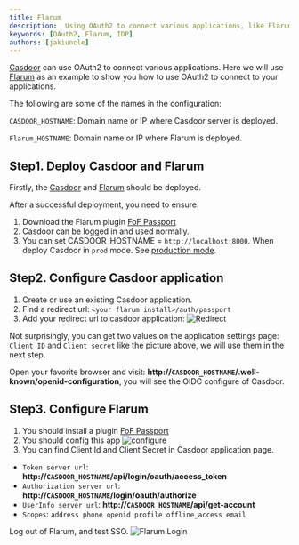 ```yaml
---
title: Flarum
description:  Using OAuth2 to connect various applications, like Flarum
keywords: [OAuth2, Flarum, IDP]
authors: [jakiuncle]
---
```


[Casdoor](/docs/basic/server-installation) can use OAuth2 to connect various applications. Here we will use [Flarum](https://flarum.org/) as an example to show you how to use OAuth2 to connect to your applications.

The following are some of the names in the configuration:

`CASDOOR_HOSTNAME`: Domain name or IP where Casdoor server is deployed.

`Flarum_HOSTNAME`: Domain name or IP where Flarum is deployed.

## Step1. Deploy Casdoor and Flarum

Firstly, the [Casdoor](/docs/basic/server-installation) and [Flarum](https://flarum.org/) should be deployed.

After a successful deployment, you need to ensure:

1. Download the Flarum plugin [FoF Passport](https://github.com/FriendsOfFlarum/passport)
2. Casdoor can be logged in and used normally.
3. You can set CASDOOR_HOSTNAME = `http://localhost:8000`. When deploy Casdoor in `prod` mode. See [production mode](https://casdoor.org/docs/basic/server-installation#production-mode).

## Step2. Configure Casdoor application

1. Create or use an existing Casdoor application.
2. Find a redirect url: `<your flarum install>/auth/passport`
3. Add your redirect url to casdoor application: ![Redirect](/img/integration/php/Flarum/RedirectURL.png)

Not surprisingly, you can get two values ​​on the application settings page: `Client ID` and `Client secret` like the picture above, we will use them in the next step.

Open your favorite browser and visit: **http://`CASDOOR_HOSTNAME`/.well-known/openid-configuration**, you will see the OIDC configure of Casdoor.

## Step3. Configure Flarum

1. You should install a plugin [FoF Passport](https://github.com/FriendsOfFlarum/passport)
2. You should config this app ![configure](/img/integration/php/Flarum/ssoConfigure.png)
3. You can find Client Id and Client Secret in Casdoor application page.

- `Token server url`: **http://`CASDOOR_HOSTNAME`/api/login/oauth/access_token**
- `Authorization server url`: **http://`CASDOOR_HOSTNAME`/login/oauth/authorize**
- `UserInfo server url`: **http://`CASDOOR_HOSTNAME`/api/get-account**
- `Scopes`: `address phone openid profile offline_access email`

Log out of Flarum, and test SSO.
![Flarum Login](/img/integration/php/Flarum/login.gif)
